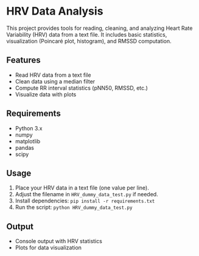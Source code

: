 # HRV Data Analysis

This project provides tools for reading, cleaning, and analyzing Heart Rate Variability (HRV) data from a text file. It includes basic statistics, visualization (Poincaré plot, histogram), and RMSSD computation.

## Features
- Read HRV data from a text file
- Clean data using a median filter
- Compute RR interval statistics (pNN50, RMSSD, etc.)
- Visualize data with plots

## Requirements
- Python 3.x
- numpy
- matplotlib
- pandas
- scipy

## Usage
1. Place your HRV data in a text file (one value per line).
2. Adjust the filename in `HRV_dummy_data_test.py` if needed.
3. Install dependencies: `pip install -r requirements.txt`
4. Run the script: `python HRV_dummy_data_test.py`

## Output
- Console output with HRV statistics
- Plots for data visualization
